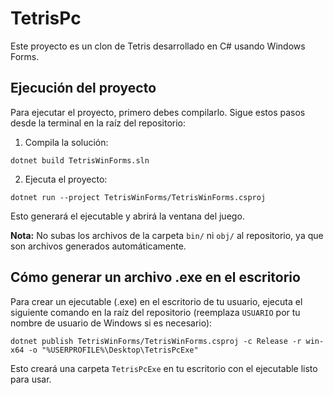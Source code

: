 # TetrisPc

Este proyecto es un clon de Tetris desarrollado en C# usando Windows Forms.

## Ejecución del proyecto

Para ejecutar el proyecto, primero debes compilarlo. Sigue estos pasos desde la terminal en la raíz del repositorio:

1. Compila la solución:

```
dotnet build TetrisWinForms.sln
```

2. Ejecuta el proyecto:

```
dotnet run --project TetrisWinForms/TetrisWinForms.csproj
```

Esto generará el ejecutable y abrirá la ventana del juego.

**Nota:** No subas los archivos de la carpeta `bin/` ni `obj/` al repositorio, ya que son archivos generados automáticamente.

## Cómo generar un archivo .exe en el escritorio

Para crear un ejecutable (.exe) en el escritorio de tu usuario, ejecuta el siguiente comando en la raíz del repositorio (reemplaza `USUARIO` por tu nombre de usuario de Windows si es necesario):

```
dotnet publish TetrisWinForms/TetrisWinForms.csproj -c Release -r win-x64 -o "%USERPROFILE%\Desktop\TetrisPcExe"
```

Esto creará una carpeta `TetrisPcExe` en tu escritorio con el ejecutable listo para usar.
